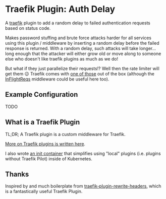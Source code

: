 # Traefik Plugin: Auth Delay

A [traefik](https://traefik.io/) plugin to add a random delay to failed authentication requests based on status code.

Makes password stuffing and brute force attacks harder for all services using this plugin / middleware by inserting a
random delay before the failed response is returned. With a random delay, such attacks will take longer... long enough
that the attacker will either grow old or move along to someone else who doesn't like traefik plugins as much as we do!

But what if they just parallelize their requests!? Well then the rate limiter will get them 😉 Traefik comes with
[one of those](https://doc.traefik.io/traefik/middlewares/http/ratelimit/) out of the box (although
the [InFlightReqs](https://doc.traefik.io/traefik/middlewares/http/inflightreq/) middleware could be useful here too).

## Example Configuration

TODO

## What is a Traefik Plugin

TL;DR; A Traefik plugin is a custom middleware for Traefik.

[More on Traefik plugins is written here](https://doc.traefik.io/traefik/plugins/).

I also wrote [an init container](https://github.com/colearendt/traefik-plugin-init) that simplifies using "local"
plugins (i.e. plugins without Traefik Pilot) inside of Kubernetes.

## Thanks

Inspired by and much boilerplate
from [traefik-plugin-rewrite-headers](https://github.com/XciD/traefik-plugin-rewrite-headers), which is a fantastically
useful Traefik Plugin.
